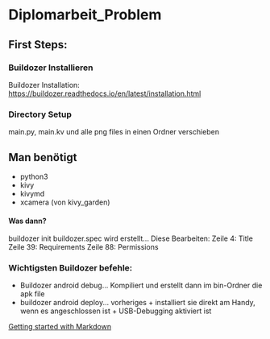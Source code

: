 # Diplomarbeit_Problem

## First Steps:
### Buildozer Installieren
Buildozer Installation: https://buildozer.readthedocs.io/en/latest/installation.html
### Directory Setup
main.py, main.kv und alle png files in einen Ordner verschieben
## Man benötigt
 * python3
 * kivy
 * kivymd
 * xcamera (von kivy_garden)
#### Was dann?
buildozer init
buildozer.spec wird erstellt...
Diese Bearbeiten:
  Zeile 4: Title
  Zeile 39: Requirements
  Zeile 88: Permissions
### Wichtigsten Buildozer befehle:
* Buildozer android debug... Kompiliert und erstellt dann im bin-Ordner die apk file
* buildozer android deploy... vorheriges + installiert sie direkt am Handy, wenn es angeschlossen ist + USB-Debugging aktiviert ist



[Getting started with Markdown](https://mobilsicher.de/ratgeber/usb-debugging-aktivieren)
  
